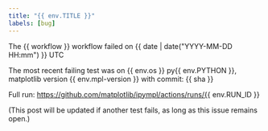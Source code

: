 ```yaml
---
title: "{{ env.TITLE }}"
labels: [bug]
---
```

<!-- Based on
https://github.com/pymmcore-plus/pymmcore-widgets/blob/5e233384e223ca00101ef4b741d3c525a5cff9c9/.github/TEST_FAIL_TEMPLATE.md
-->
The {{ workflow }} workflow failed on {{ date | date("YYYY-MM-DD HH:mm") }} UTC

The most recent failing test was on {{ env.os }} py{{ env.PYTHON }}, matplotlib version
{{ env.mpl-version }}
with commit: {{ sha }}

Full run: https://github.com/matplotlib/ipympl/actions/runs/{{ env.RUN_ID }}

(This post will be updated if another test fails, as long as this issue remains open.)
